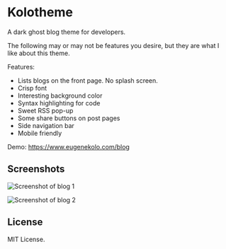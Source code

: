 Kolotheme
=======
A dark ghost blog theme for developers. 

The following may or may not be features you desire, but they are what I like about this theme.

Features:
* Lists blogs on the front page. No splash screen.
* Crisp font
* Interesting background color
* Syntax highlighting for code
* Sweet RSS pop-up
* Some share buttons on post pages
* Side navigation bar
* Mobile friendly

Demo: https://www.eugenekolo.com/blog

## Screenshots
![Screenshot of blog 1](http://i.imgur.com/mSmYiSZ.png)

![Screenshot of blog 2](http://i.imgur.com/wIZlBmT.png)

## License
MIT License.
